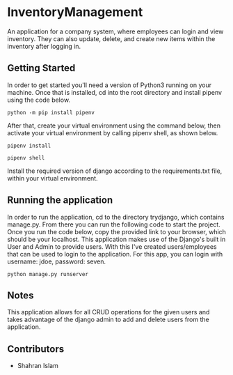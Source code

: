 # InventoryManagement
An application for a company system, where employees can login and view inventory. They can also update, delete, and create new items within the inventory after logging in.

## Getting Started
In order to get started you'll need a version of Python3 running on your machine. Once that is installed, cd into the root directory and install pipenv using the code below.

```
python -m pip install pipenv

```

After that, create your virtual environment using the command below, then activate your virtual environment by calling pipenv shell, as shown below.

```
pipenv install

pipenv shell

```
Install the required version of django according to the requirements.txt file, within your virtual environment.

## Running the application
In order to run the application, cd to the directory trydjango, which contains manage.py. From there you can run the following code to start the project.
Once you run the code below, copy the provided link to your browser, which should be your localhost. This application makes use of the Django's built in User and Admin to provide users.
With this I've created users/employees that can be used to login to the application. For this app, you can login with username: jdoe, password: seven.

```
python manage.py runserver

```
## Notes
This application allows for all CRUD operations for the given users and takes advantage of the django admin to add and delete users from the application.

## Contributors
- Shahran Islam
